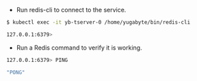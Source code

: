 - Run redis-cli to connect to the service.

```{.sh .copy .separator-dollar}
$ kubectl exec -it yb-tserver-0 /home/yugabyte/bin/redis-cli
```
```sh
127.0.0.1:6379> 
```

- Run a Redis command to verify it is working.

```{.sh .copy .separator-gt}
127.0.0.1:6379> PING
```
```sh
"PONG"
```
